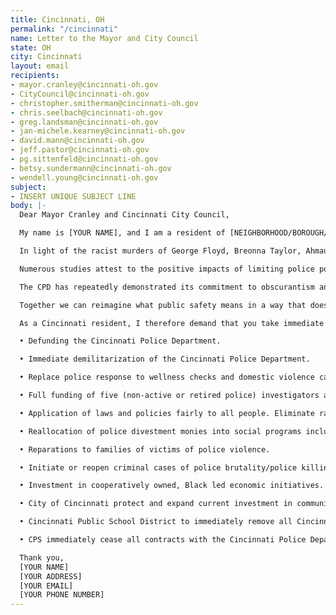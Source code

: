 ```yaml
---
title: Cincinnati, OH
permalink: "/cincinnati"
name: Letter to the Mayor and City Council
state: OH
city: Cincinnati
layout: email
recipients:
- mayor.cranley@cincinnati-oh.gov
- CityCouncil@cincinnati-oh.gov
- christopher.smitherman@cincinnati-oh.gov
- chris.seelbach@cincinnati-oh.gov
- greg.landsman@cincinnati-oh.gov
- jan-michele.kearney@cincinnati-oh.gov
- david.mann@cincinnati-oh.gov
- jeff.pastor@cincinnati-oh.gov
- pg.sittenfeld@cincinnati-oh.gov
- betsy.sundermann@cincinnati-oh.gov
- wendell.young@cincinnati-oh.gov
subject:
- INSERT UNIQUE SUBJECT LINE
body: |-
  Dear Mayor Cranley and Cincinnati City Council,

  My name is [YOUR NAME], and I am a resident of [NEIGHBORHOOD/BOROUGH/City]. I am writing to demand that the Cincinnati City Council rewrites the budget to reallocate money away from the police department and reinvest in services to the community instead. Reform is not enough. It is time to fundamentally rethink what public safety means without occupying our cities with militarized forces, and responding to social problems with guns and jails.

  In light of the racist murders of George Floyd, Breonna Taylor, Ahmaud Arbery, Tony McDade, countless other Black people, and Cincinnati's own long history of police violence, I demand to see the reduction of funding for the Cincinnati Police Department (CPD). The fiscal budget allocates around $152 million to the CPD. This money could have a greater use being invested in education, healthcare, fighting food insecurity and homelessness, mental health resources, and countless other community programs at the benefit of Cincinnati's Black and Brown communities. The City Council must take a stand for racial justice by significantly defunding CPD immediately.

  Numerous studies attest to the positive impacts of limiting police power and budgets. In 2018, researchers at New York University found that "in a city of 100,000 people, each new non-profit community organization [led] to a 1.2 percent drop in the homicide rate, a 1 percent decrease in violent crime rate and a 0.7 percent reduction in property crime rate." (https://www.policingproject.org/) Expanding social and economic programs for under-resourced communities leads to an overall decrease in crime. These programs deserve greater investment now and in the future. A separate study in the scientific journal Nature showed that a reduction in "pro-active policing" not only led to a drop in serious crimes, but also to a decrease in serious crime complaints (https://rdcu.be/b4EAp).

  The CPD has repeatedly demonstrated its commitment to obscurantism and a resistance to cooperating with civilian organizations as part of the post-2001 Collaborative Agreement (https://www.citybeat.com/news/news-feature/news/20994414/collaborative-disagreement). However, recent events across the country show that such reform efforts, even if effectively implemented with full transparency, would be insufficient. Minneapolis, for example, was at the forefront of police reform efforts and this did nothing to save the life of George Floyd. New York City had a long-standing statute against police usage of choke-holds and this did not save Eric Garner.

  Together we can reimagine what public safety means in a way that does not necessitate the presence of militarized officers whose solutions to social problems are too often limited to incarceration or violence with tragic consequences. Social problems like crime cannot be incarcerated, shot, tased or beaten into non-existence. In order to live in a more just and safe city we have to address the social inequalities that drive many to commit crimes in the first place - and our city's budget should reflect that as a priority by channeling CPD funds into social services, education and public health programs.

  As a Cincinnati resident, I therefore demand that you take immediate action to ensure the following demands issued by Mass Action for Black Liberation:

  • Defunding the Cincinnati Police Department.

  • Immediate demilitarization of the Cincinnati Police Department.

  • Replace police response to wellness checks and domestic violence calls with a wraparound social work response.

  • Full funding of five (non-active or retired police) investigators at the Citizen’s Complaint Authority

  • Application of laws and policies fairly to all people. Eliminate racial disparity in the criminal-legal system including in arrests, convictions, and sentencing.

  • Reallocation of police divestment monies into social programs including the affordable housing trust fund; with a commitment to housing all Cincinnatians.

  • Reparations to families of victims of police violence.

  • Initiate or reopen criminal cases of police brutality/police killings, including but not limited to: Melvin Murray, Dontez O’Neal, Paul Gaston, Jawari Porter, Quandavier Hicks.

  • Investment in cooperatively owned, Black led economic initiatives.

  • City of Cincinnati protect and expand current investment in community-led health, education, and safety strategies.

  • Cincinnati Public School District to immediately remove all Cincinnati police officers from our schools.

  • CPS immediately cease all contracts with the Cincinnati Police Department.

  Thank you,
  [YOUR NAME]
  [YOUR ADDRESS]
  [YOUR EMAIL]
  [YOUR PHONE NUMBER]
---
```

